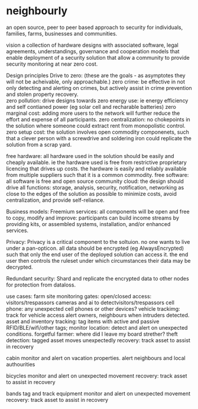 # neighbourly
an open source, peer to peer based approach to security for individuals, families, farms, businesses and communities.

vision 
a collection of hardware designs with associated software, legal agreements, understandings, governance and cooperation models that enable deployment of a security solution that allow a community to provide security monitoring at near zero cost.

Design principles
Drive to zero: (these are the goals - as asymptotes they will not be acheivable, only approachable.)
  zero crime: be effective in not only detecting and alerting on crimes, but actively assist in crime prevention and stolen property recovery.  
  zero pollution: drive designs towards zero energy use: ie energy efficiency and self contianed power (eg solar cell and recharable batteries) 
  zero marginal cost: adding more users to the network will further reduce the effort and expense of all participants.
  zero centralization: no chokepoints in the solution where someone could extract rent from monopolistic control.
  zero setup cost: the solution involves open commodity componenets, such that a clever person with a screwdrive and soldering iron could replicate the solution from a scrap yard. 
  
free hardware: all hardware used in the solution should be easily and cheaply available. ie the hardware used is free from restrictive proprietary licencing that drives up costs. the hardware is easily and reliably available from multiple suppliers such that it is a common commodity. 
free software: all software is free and open source
community cloud: the design should drive all functions: storage, analysis, security, notification, networking as close to the edges of the solution as possible to minimize costs, avoid centralization, and provide self-reliance.


Business models:
Freemium services: all components will be open and free to copy, modify and improve: participants can build income streams by providing kits, or assembled systems, installation, and/or enhanced services. 

Privacy: Privacy is a critical component to the soltuion. no one wants to live under a pan-opticon. 
  all data should be encrypted (eg  AlwaysEncrypted) such that only the end user of the deployed solution can access it. 
  the end user then controls the ruleset under which circumstances their data may be decrypted.
  
Redundant security:
  Shard and replicate the encrypted data to other nodes for protection from dataloss. 

use cases:
farm site monitoring
  gates: open/closed
  access: visitors/trespassors
  cameras and ai to detectvisitors/trespassors
  cell phone: any unexpected cell phones or other devices? 
  vehicle trackimg: track for vehicle access
  alert owners, neighbours when intruders detected.
  asset and inventory tracking: tag items with active and passive RFID/BLE/wifi/other tags; monitor location: detect and alert on unexpected conditions.
    forgetful farmer: where did I leave my board strether?
     theft detection: tagged asset moves unexpectedly
     recovery: track asset to assist in recovery
    
  
cabin
  monitor and alert on vacation properties. alert neighbours and local authourities

bicycles
  monitor and alert on unexpected movement
  recovery: track asset to assist in recovery

bands
  tag and track equipment
  monitor and alert on unexpected movement
  recovery: track asset to assist in recovery


